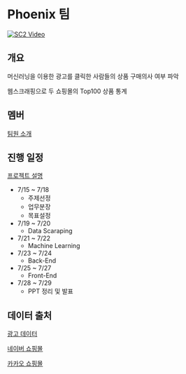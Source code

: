 # Phoenix 팀
[![SC2 Video](https://img.youtube.com/vi/pl94wmBtyZc/0.jpg)](https://www.youtube.com/watch?v=pl94wmBtyZc)
## 개요

머신러닝을 이용한 광고를 클릭한 사람들의 상품 구매의사 여부 파악

웹스크래핑으로 두 쇼핑몰의 Top100 상품 통계

## 멤버
<a href="https://github.com/00FFEF/test_django/tree/master/teams_desc">팀원 소개</a> <br>

## 진행 일정
<a href="https://github.com/00FFEF/test_django/tree/master/project_desc">프로젝트 설명</a>
+ 7/15 ~ 7/18
  + 주제선정
  + 업무분장
  + 목표설정
+ 7/19 ~ 7/20
  + Data Scaraping
+ 7/21 ~ 7/22
  + Machine Learning
+ 7/23 ~ 7/24
  + Back-End
+ 7/25 ~ 7/27
  + Front-End
+ 7/28 ~ 7/29
  + PPT 정리 및 발표

## 데이터 출처

[광고 데이터](https://www.kaggle.com/jahnveenarang/cvdcvd-vd)

[네이버 쇼핑몰](https://search.shopping.naver.com/best100v2/detail.nhn?catId=50000000)

[카카오 쇼핑몰](https://store.kakao.com/home/best)
